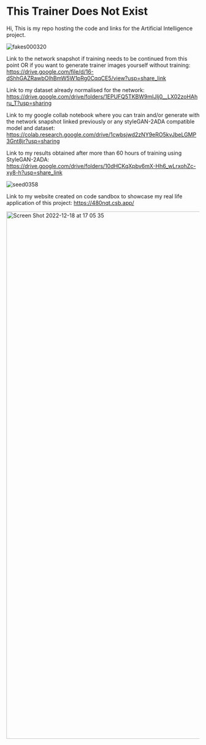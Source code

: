 # This Trainer Does Not Exist
Hi, This is my repo hosting the code and links for the Artificial Intelligence project.

![fakes000320](https://user-images.githubusercontent.com/53351122/208368116-9202cb06-2c4f-4049-92e3-d07fc397eb3a.jpeg)


Link to the network snapshot if training needs to be continued from this point OR if you want to generate trainer images yourself without training:
https://drive.google.com/file/d/16-dShhGAZRawbOIhBmW5W1pRg0CqqCE5/view?usp=share_link



Link to my dataset already normalised for the network:
https://drive.google.com/drive/folders/1EPUFQ5TKBW9mIJlj0__LX02zoHAhru_T?usp=sharing



Link to my google collab notebook where you can train and/or generate with the network snapshot linked previously or any styleGAN-2ADA compatible model and dataset:
https://colab.research.google.com/drive/1cwbsjwd2zNY9eRO5kvJbeLGMP3Gnt8jr?usp=sharing



Link to my results obtained after more than 60 hours of training using StyleGAN-2ADA:
https://drive.google.com/drive/folders/10dHCKqXpbv6mX-Hh6_wLrxohZc-xy8-h?usp=share_link

![seed0358](https://user-images.githubusercontent.com/53351122/208367963-73cab97e-4107-428f-9950-871ac3c66e4e.png)

Link to my website created on code sandbox to showcase my real life application of this project:
https://480nqt.csb.app/


<img width="1375" alt="Screen Shot 2022-12-18 at 17 05 35" src="https://user-images.githubusercontent.com/53351122/208368210-d02a2356-39e6-414b-a2cf-8adc03d49ddb.png">
